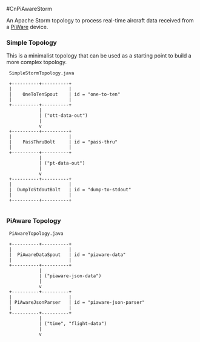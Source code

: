 #CnPiAwareStorm

An Apache Storm topology to process real-time aircraft
data received from a
[PiWare](http://flightaware.com/adsb/piaware)
device.

### Simple Topology
This is a minimalist topology that can be used as a starting point to build a more complex
topology.

```
 SimpleStormTopology.java
 
 +----------+----------+ 
 |                     |
 |    OneToTenSpout    | id = "one-to-ten"
 |                     |
 +----------+----------+ 
            |
            | ("ott-data-out")
            |
            v
 +----------+----------+ 
 |                     |
 |    PassThruBolt     | id = "pass-thru"
 |                     |
 +----------+----------+ 
            |
            | ("pt-data-out")
            |
            v
 +----------+----------+ 
 |                     |
 |  DumpToStdoutBolt   | id = "dump-to-stdout"
 |                     |
 +----------+----------+ 
 
```

### PiAware Topology
```
 PiAwareTopology.java
 
 +----------+----------+ 
 |                     |
 |  PiAwareDataSpout   | id = "piaware-data"
 |                     |
 +----------+----------+ 
            |
            | ("piaware-json-data")
            |
            v
 +----------+----------+ 
 |                     |
 | PiAwareJsonParser   | id = "piaware-json-parser"
 |                     |
 +----------+----------+ 
            |
            | ("time", "flight-data")
            |
            v

```
